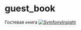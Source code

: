 # guest_book
Гостевая книга
[![SymfonyInsight](https://insight.symfony.com/projects/a309dd83-d816-4a41-b627-9dc687523947/small.svg)](https://insight.symfony.com/projects/a309dd83-d816-4a41-b627-9dc687523947)
